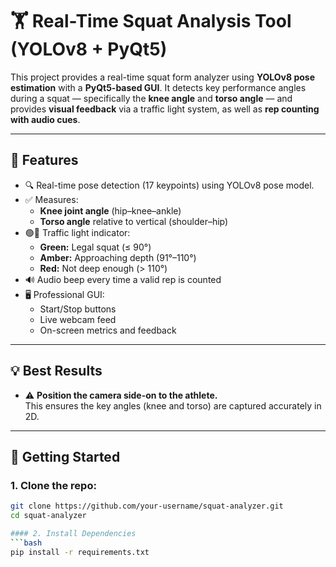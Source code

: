 # 🏋️ Real-Time Squat Analysis Tool (YOLOv8 + PyQt5)

This project provides a real-time squat form analyzer using **YOLOv8 pose estimation** with a **PyQt5-based GUI**. It detects key performance angles during a squat — specifically the **knee angle** and **torso angle** — and provides **visual feedback** via a traffic light system, as well as **rep counting with audio cues**.

---

## 📸 Features

- 🔍 Real-time pose detection (17 keypoints) using YOLOv8 pose model.
- ✅ Measures:
  - **Knee joint angle** (hip–knee–ankle)
  - **Torso angle** relative to vertical (shoulder–hip)
- 🟢🔴 Traffic light indicator:
  - **Green:** Legal squat (≤ 90°)
  - **Amber:** Approaching depth (91°–110°)
  - **Red:** Not deep enough (> 110°)
- 🔊 Audio beep every time a valid rep is counted
- 🖥️ Professional GUI:
  - Start/Stop buttons
  - Live webcam feed
  - On-screen metrics and feedback

---

## 💡 Best Results

- ⚠️ **Position the camera side-on to the athlete.**  
  This ensures the key angles (knee and torso) are captured accurately in 2D.

---

## 🚀 Getting Started

### 1. Clone the repo:
```bash
git clone https://github.com/your-username/squat-analyzer.git
cd squat-analyzer

#### 2. Install Dependencies
```bash
pip install -r requirements.txt

